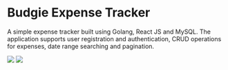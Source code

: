 # Budgie Expense Tracker
A simple expense tracker built using Golang, React JS and MySQL. The application supports user registration and authentication, CRUD operations for expenses, date range searching and pagination.

![](budgie-gif-1.gif)
![](budgie-gif-2.gif)
